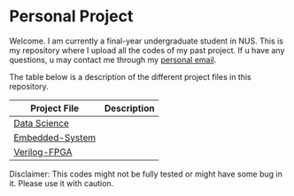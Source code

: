 # Personal Project

Welcome. I am currently a final-year undergraduate student in NUS. This is my repository where I upload all the codes of my past project. If u have any questions, u may contact me through my [personal email](mullianayusuff@gmail.com). 

The table below is a description of the different project files in this repository.

Project File | Description
------------ | -------------
[Data Science](https://github.com/savageyusuff/Personal-Project/tree/master/Data-Science) | 
[Embedded-System](https://github.com/savageyusuff/Personal-Project/tree/master/Embedded-System) | 
[Verilog-FPGA](https://github.com/savageyusuff/Personal-Project/tree/master/Verilog-FPGA) | 






Disclaimer: This codes might not be fully tested or might have some bug in it. Please use it with caution.
